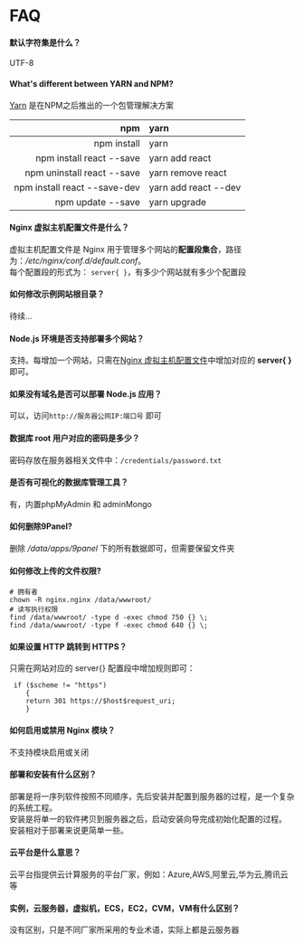 # FAQ

#### 默认字符集是什么？
UTF-8

#### What's different between YARN and NPM?

[Yarn](https://yarnpkg.com/en/) 是在NPM之后推出的一个包管理解决方案

| npm | yarn |
| ---: | :--- |
| npm install | yarn |
| npm install react --save | yarn add react |
| npm uninstall react --save | yarn remove react |
| npm install react --save-dev | yarn add react --dev |
| npm update --save | yarn upgrade |

#### Nginx 虚拟主机配置文件是什么？

虚拟主机配置文件是 Nginx 用于管理多个网站的**配置段集合**，路径为：*/etc/nginx/conf.d/default.conf*。  
每个配置段的形式为： `server{ }`，有多少个网站就有多少个配置段

#### 如何修改示例网站根目录？

待续...

#### Node.js 环境是否支持部署多个网站？

支持。每增加一个网站，只需在[Nginx 虚拟主机配置文件](/zh/stack-components.md#nginx)中增加对应的 **server{ }** 即可。

#### 如果没有域名是否可以部署 Node.js 应用？

可以，访问`http://服务器公网IP:端口号` 即可

#### 数据库 root 用户对应的密码是多少？

密码存放在服务器相关文件中：`/credentials/password.txt`

#### 是否有可视化的数据库管理工具？

有，内置phpMyAdmin 和 adminMongo

#### 如何删除9Panel?

删除 */data/apps/9panel* 下的所有数据即可，但需要保留文件夹

#### 如何修改上传的文件权限?

```shell
# 拥有者
chown -R nginx.nginx /data/wwwroot/
# 读写执行权限
find /data/wwwroot/ -type d -exec chmod 750 {} \;
find /data/wwwroot/ -type f -exec chmod 640 {} \;
```
#### 如果设置 HTTP 跳转到 HTTPS？

只需在网站对应的 server{} 配置段中增加规则即可：
```
 if ($scheme != "https") 
    {
    return 301 https://$host$request_uri;
    }
```

#### 如何启用或禁用 Nginx 模块？

不支持模块启用或关闭

#### 部署和安装有什么区别？

部署是将一序列软件按照不同顺序，先后安装并配置到服务器的过程，是一个复杂的系统工程。  
安装是将单一的软件拷贝到服务器之后，启动安装向导完成初始化配置的过程。  
安装相对于部署来说更简单一些。 

#### 云平台是什么意思？

云平台指提供云计算服务的平台厂家，例如：Azure,AWS,阿里云,华为云,腾讯云等

#### 实例，云服务器，虚拟机，ECS，EC2，CVM，VM有什么区别？

没有区别，只是不同厂家所采用的专业术语，实际上都是云服务器